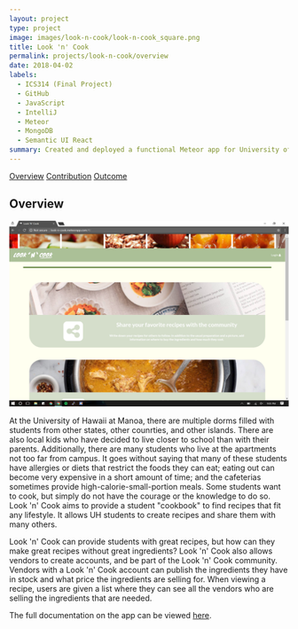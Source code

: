 ```yaml
---
layout: project
type: project
image: images/look-n-cook/look-n-cook_square.png
title: Look 'n' Cook
permalink: projects/look-n-cook/overview
date: 2018-04-02
labels:
  - ICS314 (Final Project)
  - GitHub
  - JavaScript
  - IntelliJ
  - Meteor
  - MongoDB
  - Semantic UI React
summary: Created and deployed a functional Meteor app for University of Hawaii students to share recipes with each other.
---
```


<div class="ui three item menu">
  <a href="/projects/look-n-cook/overview" class="active item">Overview</a>
  <a href="/projects/look-n-cook/contribution" class="item">Contribution</a>
  <a href="/projects/look-n-cook/outcome" class="item">Outcome</a>
</div>

<h2>Overview</h2>

<img class="ui centered rounded image" src="/images/look-n-cook/look-n-cook_overview.png">

<p>
At the University of Hawaii at Manoa, there are multiple dorms filled with students from other states, other counrties, and other islands. There are also local kids who have decided to live closer to school than with their parents. Additionally, there are many students who live at the apartments not too far from campus. It goes without saying that many of these students have allergies or diets that restrict the foods they can eat; eating out can become very expensive in a short amount of time; and the cafeterias sometimes provide high-calorie-small-portion meals. Some students want to cook, but simply do not have the courage or the knowledge to do so. Look 'n' Cook aims to provide a student "cookbook" to find recipes that fit any lifestyle. It allows UH students to create recipes and share them with many others.
</p>
<p>
Look 'n' Cook can provide students with great recipes, but how can they make great recipes without great ingredients? Look 'n' Cook also allows vendors to create accounts, and be part of the Look 'n' Cook community. Vendors with a Look 'n' Cook account can publish the ingredients they have in stock and what price the ingredients are selling for. When viewing a recipe, users are given a list where they can see all the vendors who are selling the ingredients that are needed.
</p>
<p>
The full documentation on the app can be viewed <a href="https://look-n-cook.github.io/">here</a>.
</p>
